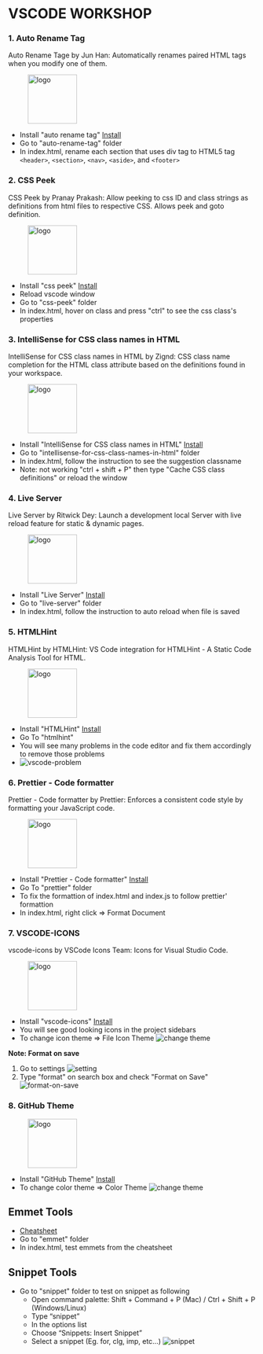 # VSCODE WORKSHOP

### 1. Auto Rename Tag
Auto Rename Tage by Jun Han: Automatically renames paired HTML tags when you modify one of them.


<figure>
    <img src="images/logos/auto-rename-tag.png" alt="logo" width="100" height="100" />    
</figure>

- Install "auto rename tag" [Install](https://marketplace.visualstudio.com/items?itemName=formulahendry.auto-rename-tag)
- Go to "auto-rename-tag" folder
- In index.html, rename each section that uses div tag to HTML5 tag ```<header>```, ```<section>```, ```<nav>```, ```<aside>```, and ```<footer>```


### 2. CSS Peek
CSS Peek by Pranay Prakash: Allow peeking to css ID and class strings as definitions from html files to respective CSS. Allows peek and goto definition.


<figure>
<img src="images/logos/css-peek.png" alt="logo" width="100" height="100" />
</figure> 

- Install "css peek" [Install](https://marketplace.visualstudio.com/items?itemName=pranaygp.vscode-css-peek)
- Reload vscode window
- Go to "css-peek" folder
- In index.html, hover on class and press "ctrl" to see the css class's properties


### 3. IntelliSense for CSS class names in HTML
IntelliSense for CSS class names in HTML by Zignd: CSS class name completion for the HTML class attribute based on the definitions found in your workspace.


<figure>
<img src="images/logos/intellisense-for-css.png" alt="logo" width="100" height="100" />
</figure>

- Install "IntelliSense for CSS class names in HTML" [Install](https://marketplace.visualstudio.com/items?itemName=Zignd.html-css-class-completion)
- Go to "intellisense-for-css-class-names-in-html" folder
- In index.html, follow the instruction to see the suggestion classname 
- Note: not working "ctrl + shift + P" then type "Cache CSS class definitions" or reload the window


### 4. Live Server
Live Server by Ritwick Dey: Launch a development local Server with live reload feature for static & dynamic pages.


<figure>
<img src="images/logos/live-server.png" alt="logo" width="100" height="100" />
</figure>

- Install "Live Server" [Install](https://marketplace.visualstudio.com/items?itemName=ritwickdey.LiveServer)
- Go to "live-server" folder
- In index.html, follow the instruction to auto reload when file is saved


### 5. HTMLHint
HTMLHint by HTMLHint: VS Code integration for HTMLHint - A Static Code Analysis Tool for HTML.


<figure>
<img src="images/logos/htmlhint.png" alt="logo" width="100" height="100" />
</figure>

- Install "HTMLHint" [Install](https://marketplace.visualstudio.com/items?itemName=HTMLHint.vscode-htmlhint)
- Go To "htmlhint"
- You will see many problems in the code editor and fix them accordingly to remove those problems
- ![vscode-problem](images/vscode-problem.png)


### 6. Prettier - Code formatter
Prettier - Code formatter by Prettier: Enforces a consistent code style by formatting your JavaScript code.


<figure>
<img src="images/logos/prettier.png" alt="logo" width="100" height="100" />
</figure>

- Install "Prettier - Code formatter" [Install](https://marketplace.visualstudio.com/items?itemName=esbenp.prettier-vscode)
- Go To "prettier" folder
- To fix the formattion of index.html and index.js to follow prettier' formattion
- In index.html, right click => Format Document


### 7. VSCODE-ICONS
vscode-icons by VSCode Icons Team: Icons for Visual Studio Code.


<figure>
<img src="images/logos/vscode-icon.png" alt="logo" width="100" height="100" />
</figure>

- Install "vscode-icons" [Install](https://marketplace.visualstudio.com/items?itemName=vscode-icons-team.vscode-icons)
- You will see good looking icons in the project sidebars
- To change icon theme => File Icon Theme
![change theme](images/change-theme.png)


**Note: Format on save**

1. Go to settings
![setting](images/go-to-settings.png)
2. Type "format" on search box and check "Format on Save"
![format-on-save](images/check-format-on-save.png)


### 8. GitHub Theme

<figure>
<img src="images/logos/github-theme.png" alt="logo" width="100" height="100" />
</figure>

- Install "GitHub Theme" [Install](https://marketplace.visualstudio.com/items?itemName=GitHub.github-vscode-theme)
- To change color theme => Color Theme
![change theme](images/change-theme.png)

## Emmet Tools

- [Cheatsheet](https://quickref.me/emmet.html)
- Go to "emmet" folder 
- In index.html, test emmets from the cheatsheet

## Snippet Tools

- Go to "snippet" folder to test on snippet as following
  - Open command palette: Shift + Command + P (Mac) / Ctrl + Shift + P (Windows/Linux)
  - Type “snippet”
  - In the options list
  - Choose “Snippets: Insert Snippet”
  - Select a snippet (Eg. for, clg, imp, etc…)
    ![snippet](images/snippet.png)
